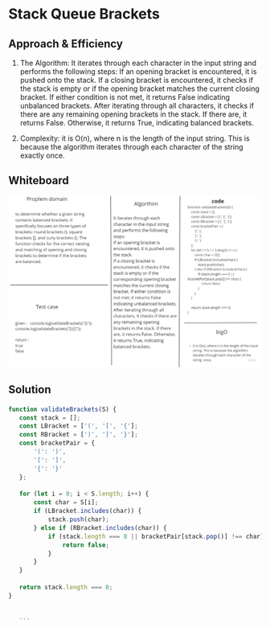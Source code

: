 # Stack Queue Brackets

## Approach & Efficiency

1. The Algorithm:
It iterates through each character in the input string and performs the following steps:
If an opening bracket is encountered, it is pushed onto the stack.
If a closing bracket is encountered, it checks if the stack is empty or if the  opening bracket matches the current closing bracket. If either condition is not met, it returns False indicating unbalanced brackets.
After iterating through all characters, it checks if there are any remaining opening brackets in the stack. If there are, it returns False. Otherwise, it returns True, indicating balanced brackets.

2. Complexity: it is O(n), where n is the length of the input string. This is because the algorithm iterates through each character of the string exactly once.

## Whiteboard 
![white board](./whitebord.jpg)

## Solution

 ```javascript
function validateBrackets(S) {
    const stack = [];
    const LBracket = ['(', '[', '{'];
    const RBracket = [')', ']', '}'];
    const bracketPair = {
        '(': ')',
        '[': ']',
        '{': '}'
    };

    for (let i = 0; i < S.length; i++) {
        const char = S[i];
        if (LBracket.includes(char)) {
            stack.push(char);
        } else if (RBracket.includes(char)) {
            if (stack.length === 0 || bracketPair[stack.pop()] !== char) {
                return false;
            }
        }
    }

    return stack.length === 0;
}


    ```

